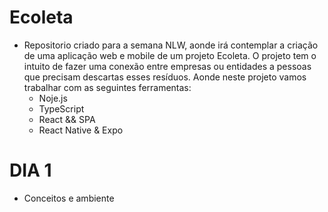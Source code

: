 # Ecoleta

- Repositorio criado para a semana NLW, aonde irá contemplar a criação de uma aplicação web e mobile de um projeto Ecoleta.
O projeto tem o intuito de fazer uma conexão entre empresas ou entidades a pessoas que precisam descartas esses resíduos. Aonde neste projeto vamos trabalhar com as seguintes ferramentas:
  - Noje.js
  - TypeScript
  - React && SPA
  - React Native & Expo

# DIA 1

- Conceitos e ambiente
